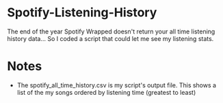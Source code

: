 # Spotify-Listening-History
The end of the year Spotify Wrapped doesn't return your all time listening history data... So I coded a script that could let me see my listening stats.

# Notes
- The spotify_all_time_history.csv is my script's output file. This shows a list of the my songs ordered by listening time (greatest to least)
